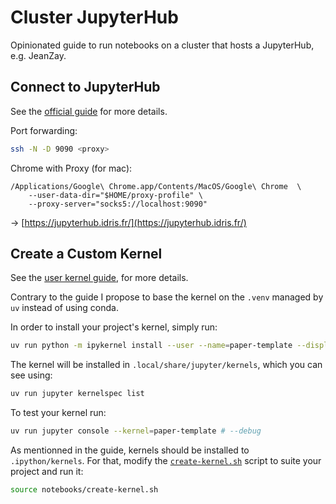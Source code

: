 # Cluster JupyterHub

Opinionated guide to run notebooks on a cluster that hosts a JupyterHub, e.g. JeanZay.

## Connect to JupyterHub

See the [official guide](http://www.idris.fr/eng/jean-zay/pre-post/jean-zay-jupyterhub-eng.html) for more details.

Port forwarding:

```bash
ssh -N -D 9090 <proxy>
```

Chrome with Proxy (for mac):

```
/Applications/Google\ Chrome.app/Contents/MacOS/Google\ Chrome  \
    --user-data-dir="$HOME/proxy-profile" \
    --proxy-server="socks5://localhost:9090"
```

-> [https://jupyterhub.idris.fr/](https://jupyterhub.idris.fr/)

## Create a Custom Kernel

See the [user kernel guide](https://idris-cnrs.gitlab.io/jupyter/jupyter-documentation/jupyterlab/jupyterlab#user-kernels), for more details.

Contrary to the guide I propose to base the kernel on the `.venv` managed by `uv` instead of using conda.

In order to install your project's kernel, simply run:

```bash
uv run python -m ipykernel install --user --name=paper-template --display-name "🔬 Paper Template"
```

The kernel will be installed in `.local/share/jupyter/kernels`, which you can see using:

```bash
uv run jupyter kernelspec list
```

To test your kernel run:

```bash
uv run jupyter console --kernel=paper-template # --debug
```

As mentionned in the guide, kernels should be installed to `.ipython/kernels`. For that, modify the [`create-kernel.sh`](./create-kernel.sh) script to suite your project and run it:

```bash
source notebooks/create-kernel.sh
```
